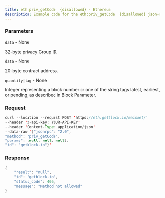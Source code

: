 ```yaml
---
title: eth:priv_getCode  {disallowed} - Ethereum
description: Example code for the eth:priv_getCode  {disallowed} json-rpc method. Сomplete guide on how to use eth:priv_getCode  {disallowed} json-rpc in GetBlock.io Web3 documentation.
---
```


### Parameters


`data` - None

32-byte privacy Group ID.

`data` - None

20-byte contract address.

`quantity|tag` - None

Integer representing a block number or one of the string tags latest,
earliest, or pending, as described in Block Parameter.

### Request

``` java
curl --location --request POST 'https://eth.getblock.io/mainnet/' 
--header 'x-api-key: YOUR-API-KEY' 
--header 'Content-Type: application/json' 
--data-raw '{"jsonrpc": "2.0",
"method": "priv_getCode",
"params": [null, null, null],
"id": "getblock.io"}'
```

###  Response

``` java
{
    "result": "null",
    "id": "getblock.io",
    "status_code": 405,
    "message": "Method not allowed"
}
```

